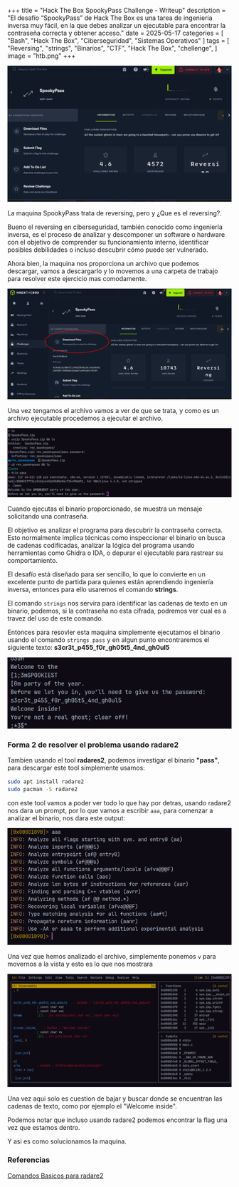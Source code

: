 +++
title = "Hack The Box SpookyPass Challenge - Writeup"
description = "El desafío “SpookyPass” de Hack The Box es una tarea de ingeniería inversa muy fácil, en la que debes analizar un ejecutable para encontrar la contraseña correcta y obtener acceso."
date = 2025-05-17
categories = [
    "Bash",
    "Hack The Box",
    "Ciberseguridad",
    "Sistemas Operativos"
]
tags = [
    "Reversing",
    "strings",
    "Binarios",
    "CTF",
    "Hack The Box",
    "chellenge",
]
image = "htb.png"
+++

![Challenge](img/machine.png)

La maquina SpookyPass trata de reversing, pero y ¿Que es el reversing?.

Bueno el reversing en ciberseguridad, también conocido como ingeniería inversa, es el proceso de analizar y descomponer un software o hardware con el objetivo de comprender su funcionamiento interno, identificar posibles debilidades o incluso descubrir cómo puede ser vulnerado.

Ahora bien, la maquina nos proporciona un archivo que podemos descargar, vamos a descargarlo y lo movemos a una carpeta de trabajo para resolver este ejercicio mas comodamente.

![Download file](img/download.png)

Una vez tengamos el archivo vamos a ver de que se trata, y como es un archivo ejecutable procedemos a ejecutar el archivo.

![Content file](img/file.png)

Cuando ejecutas el binario proporcionado, se muestra un mensaje solicitando una contraseña. 

El objetivo es analizar el programa para descubrir la contraseña correcta. Esto normalmente implica técnicas como inspeccionar el binario en busca de cadenas codificadas, analizar la lógica del programa usando herramientas como Ghidra o IDA, o depurar el ejecutable para rastrear su comportamiento. 

El desafío está diseñado para ser sencillo, lo que lo convierte en un excelente punto de partida para quienes están aprendiendo ingeniería inversa, entonces para ello usaremos el comando **strings**.

El comando ``strings`` nos servira para identificar las cadenas de texto en un binario, podemos, si la contraseña no esta cifrada, podremos ver cual es a travez del uso de este comando.

Entonces para resovler esta maquina simplemente ejecutamos el binario usando el comando `strings pass` y en algun punto encontraremos el siguiente texto: **s3cr3t_p455_f0r_gh05t5_4nd_gh0ul5** 

![strings](img/strings.png)

### Forma 2 de resolver el problema usando radare2

Tambien usando el tool **radares2**, podemos investigar el binario **"pass"**, para descargar este tool simplemente usamos:

```bash
sudo apt install radare2
sudo pacman -S radare2
```

con este tool vamos a poder ver todo lo que hay por detras, usando radare2 nos dara un prompt, por lo que vamos a escribir `aaa`, para comenzar a analizar el binario, nos dara este output:

![Radare2](img/radare2.png)

Una vez que hemos analizado el archivo, simplemente ponemos `v` para movernos a la vista y esto es lo que nos mostrara

![Radare2-Respuestas](img/radare2_respuesta.png)

Una vez aqui solo es cuestion de bajar y buscar donde se encuentran las cadenas de texto, como por ejemplo el "Welcome inside".

Podemos notar que incluso usando radare2 podemos encontrar la flag una vez que estamos dentro.

Y asi es como solucionamos la maquina.

### Referencias

[Comandos Basicos para radare2](https://github.com/radareorg/radare2/blob/master/doc/intro.md)
